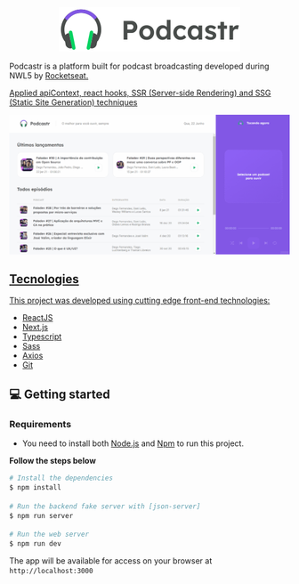 <div align="center">
  <img src="https://raw.githubusercontent.com/caioregis/podcastrnext/main/public/logo.svg" alt="Podcastr logo">
</div>
<p>
  Podcastr is a platform built for podcast broadcasting developed during NWL5 by <a href="https://github.com/Rocketseat">Rocketseat</<a>.
</p>
<p>
  Applied apiContext, react hooks, SSR (Server-side Rendering) and SSG (Static Site Generation) techniques
</p>

![Podcastr preview](https://raw.githubusercontent.com/caioregis/podcastrnext/main/public/overview.gif)

## Tecnologies

This project was developed using cutting edge front-end technologies:

- [ReactJS](https://reactjs.org/)
- [Next.js](https://nextjs.org/)
- [Typescript](https://www.typescriptlang.org/)
- [Sass](https://sass-lang.com/)
- [Axios](https://axios-http.com/ptbr/docs/intro)
- [Git](https://git-scm.com/downloads)
<!-- 
React: uma biblioteca JavaScript de código aberto com foco em criar interfaces de usuário (frontend) em páginas web. É mantido pelo Facebook, Instagram, outras empresas e uma comunidade de desenvolvedores individuais. É utilizado nos sites da Netflix, Imgur, Feedly, Airbnb, SeatGeek, HelloSign, Walmart e outros;

Next.js: um framework de desenvolvimento web front-end que adiciona novas funcionalidades ao React, como SSR (Server-side Rendering) e SSG (Static Site Generation). Utilizamos esta ferramenta pensando na otimização de performance e uma melhor indexação em mecanismos de busca (SEO - Search Engine Optimization).

TypeScript: um super conjunto da linguagem JavaScript que fornece classes, interfaces e tipagem estática opcional. Utilizado em conjunto com React no frontend web;

Sass: um pré-processador CSS que estende a sintaxe do CSS convencional, nos dando um controle mais profissional e dinâmico às folhas de estilo (stylesheets);

Axios: é um cliente HTTP baseado em Promises para fazer requisições.

Git: o sistema de controle de versão distribuído de código aberto mais utilizado;

Visual Studio Code: um editor de código-fonte desenvolvido pela Microsoft para Windows, Linux e macOS, recomendado para o desenvolvimento de aplicações web; -->

## 💻 Getting started

### Requirements

- You need to install both [Node.js](https://nodejs.org/en/download/) and [Npm](https://www.npmjs.com/) to run this project.

**Follow the steps below**

```bash
# Install the dependencies
$ npm install

# Run the backend fake server with [json-server]
$ npm run server

# Run the web server
$ npm run dev
```

The app will be available for access on your browser at `http://localhost:3000`

